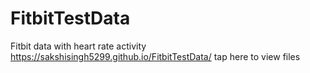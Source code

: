 # FitbitTestData
Fitbit data with heart rate activity
https://sakshisingh5299.github.io/FitbitTestData/ tap here to view files
